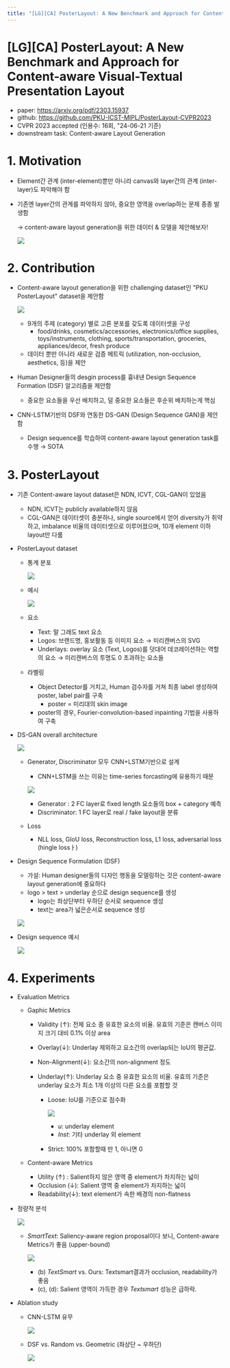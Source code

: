 ```yaml
---
title: "[LG][CA] PosterLayout: A New Benchmark and Approach for Content-aware Visual-Textual Presentation Layout"
---
```

# [LG][CA] PosterLayout: A New Benchmark and Approach for Content-aware Visual-Textual Presentation Layout

- paper: https://arxiv.org/pdf/2303.15937
- github: https://github.com/PKU-ICST-MIPL/PosterLayout-CVPR2023
- CVPR 2023 accepted (인용수: 16회, "24-06-21 기준)
- downstream task: Content-aware Layout Generation

# 1. Motivation

- Element간 관계 (inter-element)뿐만 아니라 canvas와 layer간의 관계 (inter-layer)도 파악해야 함

- 기존엔 layer간의 관계를 파악하지 않아, 중요한 영역을 overlap하는 문제 종종 발생함

  $\to$ content-aware layout generation을 위한 데이터 & 모델을 제안해보자!

  ![](../images/2024-06-21/image-20240621124219309.png)

# 2. Contribution

- Content-aware layout generation을 위한 challenging dataset인 "PKU PosterLayout" dataset을 제안함

  ![](../images/2024-06-21/image-20240621124337890.png)

  - 9개의 주제 (category) 별로 고른 분포를 갖도록 데이터셋을 구성 
    - food/drinks, cosmetics/accessories, electronics/office supplies, toys/instruments, clothing, sports/transportation, groceries, appliances/decor, fresh produce
  - 데이터 뿐만 아니라 새로운 검증 메트릭 (utilization, non-occlusion, aesthetics, 등)을 제안

- Human Designer들의 desgin process를 흉내낸 Design Sequence Formation (DSF) 알고리즘을 제안함

  - 중요한 요소들을 우선 배치하고, 덜 중요한 요소들은 후순위 배치하는게 핵심

- CNN-LSTM기반의 DSF와 연동한 DS-GAN (Design Sequence GAN)을 제안함

  - Design sequence를 학습하여 content-aware layout generation task를 수행 $\to$ SOTA 

# 3. PosterLayout

- 기존 Content-aware layout dataset은 NDN, ICVT, CGL-GAN이 있었음

  - NDN, ICVT는 publicly available하지 않음
  - CGL-GAN은 데이터셋이 충분하나, single source에서 얻어 diversity가 취약하고, imbalance 비율의 데이터셋으로 이루어졌으며, 10개 element 이하 layout만 다룸

- PosterLayout dataset

  - 통계 분포

    ![](../images/2024-06-21/image-20240621131154304.png)

  - 예시

    ![](../images/2024-06-21/image-20240621131216839.png)

  - 요소
    - Text: 말 그래도 text 요소
    - Logos: 브랜드명, 홍보활동 등 이미지 요소 $\to$ 미리캔버스의 SVG 
    - Underlays: overlay 요소 (Text, Logos)를 덧대어 데코레이션하는 역할의 요소 $\to$ 미리캔버스의 투명도 0 초과하는 요소들
  - 라벨링
    - Object Detector를 거치고, Human 검수자를 거쳐 최종 label 생성하여 poster, label pair를 구축
      - poster = 미리대의 skin image
    - poster의 경우, Fourier-convolution-based inpainting 기법을 사용하여 구축

- DS-GAN overall architecture

  ![](../images/2024-06-21/image-20240621133107062.png)

  - Generator, Discriminator 모두 CNN+LSTM기반으로 설계

    - CNN+LSTM을 쓰는 이유는 time-series forcasting에 유용하기 때문

    ![](../images/2024-06-21/image-20240621133846330.png)

    - Generator : 2 FC layer로 fixed length 요소들의 box + category 예측
    - Discriminator: 1 FC layer로 real / fake layout을 분류

  - Loss

    - NLL loss, GIoU loss, Reconstruction loss, L1 loss, adversarial loss (hingle lossㅏ)

- Design Sequence Formulation (DSF)

  - 가설: Human designer들의 디자인 행동을 모델링하는 것은 content-aware layout generation에 중요하다
  - logo > text > underlay 순으로 design sequence를 생성
    - logo는 좌상단부터 우하단 순서로 sequence 생성
    - text는 area가 넓은순서로 sequence 생성

  ![](../images/2024-06-21/image-20240621133409499.png)

- Design sequence 예시

  ![](../images/2024-06-21/image-20240621133602072.png)

# 4. Experiments

- Evaluation Metrics

  - Gaphic Metrics

    - Validity (↑): 전체 요소 중 유효한 요소의 비율. 유효의 기준은 캔버스 이미지 크기 대비 0.1% 이상 area

    - Overlay(↓): Underlay 제외하고 요소간의 overlap되는 IoU의 평균값. 

    - Non-Alignment(↓): 요소간의 non-alignment 정도

    - Underlay(↑): Underlay 요소 중 유효한 요소의 비율. 유효의 기준은 underlay 요소가 최소 1개 이상의 다른 요소를 포함할 것

      - Loose: IoU를 기준으로 점수화

        ![](../images/2024-06-21/image-20240621140043315.png)

        - *u*: underlay element
        - *Inst*: 기타 underlay 외 element

      - Strict: 100% 포함할때 만 1, 아니면 0

  - Content-aware Metrics

    - Utility (↑) : Salient하지 않은 영역 중 element가 차지하는 넓이
    - Occlusion (↓): Salient 영역 중 element가 차지하는 넓이
    - Readability(↓): text element가 속한 배경의 non-flatness

- 정량적 분석

  ![](../images/2024-06-21/image-20240621140329093.png)

  - *SmartText*: Saliency-aware region proposal이다 보니, Content-aware Metrics가 좋음 (upper-bound)

    ![](../images/2024-06-21/image-20240621140513798.png)

    - (b) *TextSmart* vs. Ours: Textsmart결과가 occlusion, readability가 좋음
    - (c), (d): Salient 영역이 가득한 경우 *Textsmart* 성능은 급하락.

- Ablation study

  - CNN-LSTM 유무

    ![](../images/2024-06-21/image-20240621140749062.png)

  - DSF vs. Random vs. Geometric (좌상단 ~ 우하단)

    ![](../images/2024-06-21/image-20240621140820681.png)

